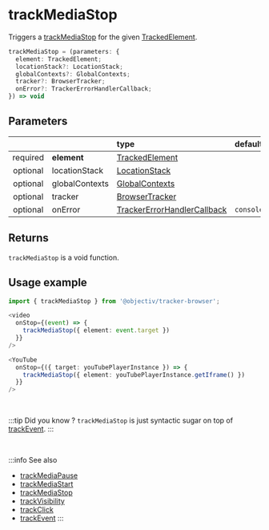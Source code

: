 # trackMediaStop

Triggers a [trackMediaStop](/taxonomy/reference/events/MediaStopEvent.md) for the given [TrackedElement](/tracking/api-reference/definitions/TrackedElement.md).

```typescript
trackMediaStop = (parameters: {
  element: TrackedElement;
  locationStack?: LocationStack;
  globalContexts?: GlobalContexts;
  tracker?: BrowserTracker;
  onError?: TrackerErrorHandlerCallback;
}) => void
```

## Parameters
|          |             | type                                                                                                                                                     | default value
| :-:      | :--         | :--                                                                                                                                                      | :--           
| required | **element**    | [TrackedElement](/tracking/api-reference/definitions/TrackedElement.md)                           |
| optional | locationStack  | [LocationStack](/tracking/api-reference/core/LocationStack.md)                                    |
| optional | globalContexts | [GlobalContexts](/tracking/api-reference/core/GlobalContexts.md)                                  |
| optional | tracker        | [BrowserTracker](/tracking/api-reference/general/BrowserTracker.md)                               |
| optional | onError        | [TrackerErrorHandlerCallback](/tracking/api-reference/definitions/TrackerErrorHandlerCallback.md) | `console.error`

## Returns
`trackMediaStop` is a void function.

## Usage example

```typescript jsx
import { trackMediaStop } from '@objectiv/tracker-browser';
```

```typescript jsx
<video
  onStop={(event) => {
    trackMediaStop({ element: event.target })
  }}
/>
```

```typescript jsx
<YouTube
  onStop={({ target: youTubePlayerInstance }) => {
    trackMediaStop({ element: youTubePlayerInstance.getIframe() })
  }}
/>
```

<br />

:::tip Did you know ?
`trackMediaStop` is just syntactic sugar on top of [trackEvent](/tracking/api-reference/eventTrackers/trackEvent.md).
:::

<br />

:::info See also
- [trackMediaPause](/tracking/api-reference/eventTrackers/trackMediaPause.md)
- [trackMediaStart](/tracking/api-reference/eventTrackers/trackMediaStart.md)
- [trackMediaStop](/tracking/api-reference/eventTrackers/trackMediaStop.md)
- [trackVisibility](/tracking/api-reference/eventTrackers/trackVisibility.md)
- [trackClick](/tracking/api-reference/eventTrackers/trackClick.md)
- [trackEvent](/tracking/api-reference/eventTrackers/trackEvent.md)
  :::
